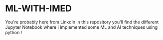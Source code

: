 # ML-WITH-IMED
You're probably here from LinkdIn in this repository you'll find the different Jupyter Notebook where I implemented some ML and AI techniques using python !
